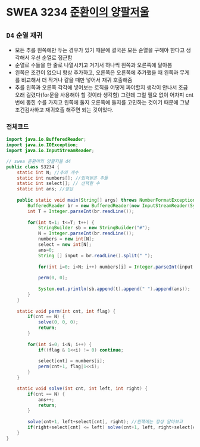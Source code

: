 # SWEA 3234 [준환이의 양팔저울](https://swexpertacademy.com/main/talk/solvingClub/problemView.do?contestProbId=AWAe7XSKfUUDFAUw&solveclubId=AX69tP7quW4DFAVm&problemBoxTitle=day0218&problemBoxCnt=1&probBoxId=AX8LHP7KK7cDFAW0)
`D4` `순열` `재귀`
---
- 모든 추를 왼쪽에만 두는 경우가 있기 때문에 결국은 모든 순열을 구해야 한다고 생각해서 우선 순열로 접근함
- 순열로 수들을 한 줄로 나열시키고 거기서 하나씩 왼쪽과 오른쪽에 달아봄
- 왼쪽은 조건이 없으니 항상 추가하고, 오른쪽은 오른쪽에 추가했을 때 왼쪽과 무게를 비교해서 더 작거나 같을 때만 넣어서 재귀 호출해줌
- 추를 왼쪽과 오른쪽 각각에 넣어보는 로직을 어떻게 짜야할지 생각이 안나서 조금 오래 걸렸다(for문을 사용해야 할 것이라 생각함) 그런데 그럴 필요 없이 어차피 cnt번에 뽑힌 수를 가지고 왼쪽에 둘지 오른쪽에 둘지를 고민하는 것이기 때문에 그냥 조건검사하고 재귀호출 해주면 되는 것이었다.

### 전체코드
```java
import java.io.BufferedReader;
import java.io.IOException;
import java.io.InputStreamReader;

// swea 준환이의 양팔저울 d4
public class S3234 {
	static int N; //추의 개수
	static int numbers[]; //입력받은 추들
	static int select[]; // 선택한 수
	static int ans; //정답
	
	public static void main(String[] args) throws NumberFormatException, IOException {
		BufferedReader br = new BufferedReader(new InputStreamReader(System.in));
		int T = Integer.parseInt(br.readLine());
		
		for(int t=1; t<=T; t++) {
			StringBuilder sb = new StringBuilder("#");
			N = Integer.parseInt(br.readLine());
			numbers = new int[N];
			select = new int[N];
			ans=0;
			String [] input = br.readLine().split(" ");
			
			for(int i=0; i<N; i++) numbers[i] = Integer.parseInt(input[i]);
			
			perm(0, 0);
			
			System.out.println(sb.append(t).append(" ").append(ans));
		}
	}
	
	static void perm(int cnt, int flag) {
		if(cnt == N) {
			solve(0, 0, 0);
			return;
		}
		
		for(int i=0; i<N; i++) {
			if((flag & 1<<i) != 0) continue;
			
			select[cnt] = numbers[i];
			perm(cnt+1, flag|1<<i);
		}
	}

	static void solve(int cnt, int left, int right) {
		if(cnt == N) {
			ans++;
			return;
		}
		
		solve(cnt+1, left+select[cnt], right); //왼쪽에는 항상 달아보고
		if(right+select[cnt] <= left) solve(cnt+1, left, right+select[cnt]); //오른쪽은 조건 되면 달아봄
	}
}

```
